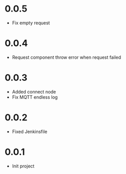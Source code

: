 # 0.0.5
- Fix empty request

# 0.0.4
- Request component throw error when request failed

# 0.0.3
- Added connect node
- Fix MQTT endless log

# 0.0.2
- Fixed Jenkinsfile

# 0.0.1
- Init project